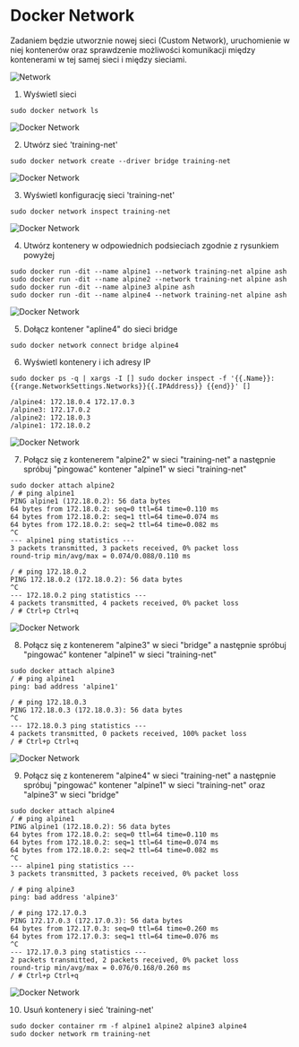 # Docker Network
Zadaniem będzie utworznie nowej sieci (Custom Network), uruchomienie w niej kontenerów oraz sprawdzenie możliwości komunikacji między kontenerami w tej samej sieci i między sieciami.

![Network](network.png)

1. Wyświetl sieci 
```
sudo docker network ls
```
![Docker Network](img/lab19_1.png)

2. Utwórz sieć 'training-net'
```
sudo docker network create --driver bridge training-net
```
![Docker Network](img/lab19_2.png)

3. Wyświetl konfigurację sieci 'training-net'
```
sudo docker network inspect training-net
```
![Docker Network](img/lab19_3.png)

4. Utwórz kontenery w odpowiednich podsieciach zgodnie z rysunkiem powyżej
```
sudo docker run -dit --name alpine1 --network training-net alpine ash
sudo docker run -dit --name alpine2 --network training-net alpine ash
sudo docker run -dit --name alpine3 alpine ash
sudo docker run -dit --name alpine4 --network training-net alpine ash
```
![Docker Network](img/lab19_4.png)

5. Dołącz kontener "apline4" do sieci bridge
```
sudo docker network connect bridge alpine4
```

6. Wyświetl kontenery i ich adresy IP
```
sudo docker ps -q | xargs -I [] sudo docker inspect -f '{{.Name}}: {{range.NetworkSettings.Networks}}{{.IPAddress}} {{end}}' []

/alpine4: 172.18.0.4 172.17.0.3 
/alpine3: 172.17.0.2 
/alpine2: 172.18.0.3 
/alpine1: 172.18.0.2
```
![Docker Network](img/lab19_5.png)

7. Połącz się z kontenerem "alpine2" w sieci "training-net" a następnie spróbuj "pingować" kontener "alpine1" w sieci "training-net"
```
sudo docker attach alpine2
/ # ping alpine1
PING alpine1 (172.18.0.2): 56 data bytes
64 bytes from 172.18.0.2: seq=0 ttl=64 time=0.110 ms
64 bytes from 172.18.0.2: seq=1 ttl=64 time=0.074 ms
64 bytes from 172.18.0.2: seq=2 ttl=64 time=0.082 ms
^C
--- alpine1 ping statistics ---
3 packets transmitted, 3 packets received, 0% packet loss
round-trip min/avg/max = 0.074/0.088/0.110 ms

/ # ping 172.18.0.2
PING 172.18.0.2 (172.18.0.2): 56 data bytes
^C
--- 172.18.0.2 ping statistics ---
4 packets transmitted, 4 packets received, 0% packet loss
/ # Ctrl+p Ctrl+q
```
![Docker Network](img/lab19_6.png)

8. Połącz się z kontenerem "alpine3" w sieci "bridge" a następnie spróbuj "pingować" kontener "alpine1" w sieci "training-net"
```
sudo docker attach alpine3
/ # ping alpine1
ping: bad address 'alpine1'

/ # ping 172.18.0.3
PING 172.18.0.3 (172.18.0.3): 56 data bytes
^C
--- 172.18.0.3 ping statistics ---
4 packets transmitted, 0 packets received, 100% packet loss
/ # Ctrl+p Ctrl+q
```
![Docker Network](img/lab19_7.png)

9. Połącz się z kontenerem "alpine4" w sieci "training-net" a następnie spróbuj "pingować" kontener "alpine1" w sieci "training-net" oraz "alpine3" w sieci "bridge"
```
sudo docker attach alpine4
/ # ping alpine1
PING alpine1 (172.18.0.2): 56 data bytes
64 bytes from 172.18.0.2: seq=0 ttl=64 time=0.110 ms
64 bytes from 172.18.0.2: seq=1 ttl=64 time=0.074 ms
64 bytes from 172.18.0.2: seq=2 ttl=64 time=0.082 ms
^C
--- alpine1 ping statistics ---
3 packets transmitted, 3 packets received, 0% packet loss

/ # ping alpine3
ping: bad address 'alpine3'

/ # ping 172.17.0.3
PING 172.17.0.3 (172.17.0.3): 56 data bytes
64 bytes from 172.17.0.3: seq=0 ttl=64 time=0.260 ms
64 bytes from 172.17.0.3: seq=1 ttl=64 time=0.076 ms
^C
--- 172.17.0.3 ping statistics ---
2 packets transmitted, 2 packets received, 0% packet loss
round-trip min/avg/max = 0.076/0.168/0.260 ms
/ # Ctrl+p Ctrl+q
```
![Docker Network](img/lab19_8.png)

10. Usuń kontenery i sieć 'training-net'
```
sudo docker container rm -f alpine1 alpine2 alpine3 alpine4
sudo docker network rm training-net
```
